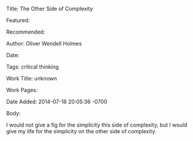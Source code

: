 Title: The Other Side of Complexity

Featured: 

Recommended: 

Author: Oliver Wendell Holmes

Date: 

Tags: critical thinking

Work Title: unknown

Work Pages:  

Date Added: 2014-07-16 20:05:36 -0700

Body:

I would not give a fig for the simplicity this side of complexity, but I would give my life for the simplicity on the other side of complexity.


